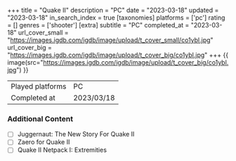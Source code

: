 +++
title = "Quake II"
description = "PC"
date = "2023-03-18"
updated = "2023-03-18"
in_search_index = true
[taxonomies]
platforms = ['pc']
rating = []
genres = ['shooter']
[extra]
subtitle = "PC"
completed_at = "2023-03-18"
url_cover_small = "https://images.igdb.com/igdb/image/upload/t_cover_small/co1ybl.jpg"
url_cover_big = "https://images.igdb.com/igdb/image/upload/t_cover_big/co1ybl.jpg"
+++
{{ image(src="https://images.igdb.com/igdb/image/upload/t_cover_big/co1ybl.jpg") }}

|              |            |
| ------------ | ---------- |
| Played platforms    | PC |
| Completed at | 2023/03/18 |


### Additional Content


- [ ] Juggernaut: The New Story For Quake II
- [ ] Zaero for Quake II
- [ ] Quake II Netpack I: Extremities